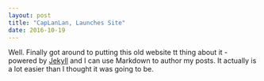 ```yaml
---
layout: post
title: "CapLanLan, Launches Site"
date: 2016-10-19
---
```


Well. Finally got around to putting this old website tt thing about it - powered by [Jekyll](http://jekyllrb.com) and I can use Markdown to author my posts. It actually is a lot easier than I thought it was going to be.

